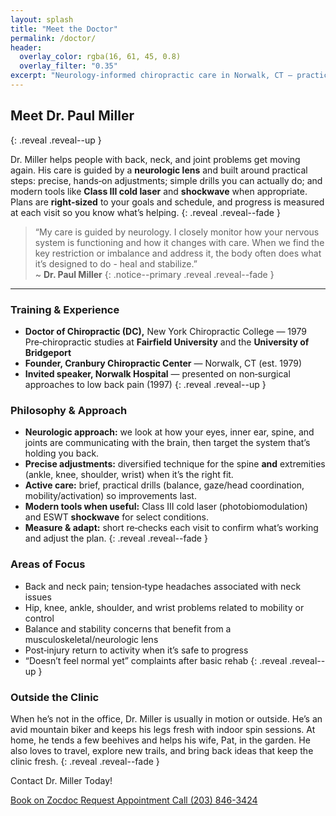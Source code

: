 ```yaml
---
layout: splash
title: "Meet the Doctor"
permalink: /doctor/
header:
  overlay_color: rgba(16, 61, 45, 0.8)
  overlay_filter: "0.35"
excerpt: "Neurology‑informed chiropractic care in Norwalk, CT — practical, right‑sized, and focused on helping you move well."
---
```


<!-- Optional headshot (uncomment after adding the file at /assets/images/doctor-headshot.jpg)
<img src="{{ '/assets/images/doctor-headshot.jpg' | relative_url }}" alt="Dr. Paul Miller" class="align-right" width="280" loading="lazy">
-->

## Meet Dr. Paul Miller
{: .reveal .reveal--up }

Dr. Miller helps people with back, neck, and joint problems get moving again. His care is guided by a **neurologic lens** and built around practical steps: precise, hands‑on adjustments; simple drills you can actually do; and modern tools like **Class III cold laser** and **shockwave** when appropriate. Plans are **right‑sized** to your goals and schedule, and progress is measured at each visit so you know what’s helping.
{: .reveal .reveal--fade }

> “My care is guided by neurology. I closely monitor how your nervous system is functioning and how it changes with care. When we find the key restriction or imbalance and address it, the body often does what it’s designed to do - heal and stabilize.”  
> ~ **Dr. Paul Miller**
{: .notice--primary .reveal .reveal--fade }

---

### Training & Experience
- **Doctor of Chiropractic (DC),** New York Chiropractic College — 1979  
  Pre‑chiropractic studies at **Fairfield University** and the **University of Bridgeport**
- **Founder, Cranbury Chiropractic Center** — Norwalk, CT (est. 1979)
- **Invited speaker, Norwalk Hospital** — presented on non‑surgical approaches to low back pain (1997)
{: .reveal .reveal--up }

### Philosophy & Approach
- **Neurologic approach:** we look at how your eyes, inner ear, spine, and joints are communicating with the brain, then target the system that’s holding you back.
- **Precise adjustments:** diversified technique for the spine **and** extremities (ankle, knee, shoulder, wrist) when it’s the right fit.
- **Active care:** brief, practical drills (balance, gaze/head coordination, mobility/activation) so improvements last.
- **Modern tools when useful:** Class III cold laser (photobiomodulation) and ESWT **shockwave** for select conditions.
- **Measure & adapt:** short re‑checks each visit to confirm what’s working and adjust the plan.
{: .reveal .reveal--fade }

### Areas of Focus
- Back and neck pain; tension‑type headaches associated with neck issues
- Hip, knee, ankle, shoulder, and wrist problems related to mobility or control
- Balance and stability concerns that benefit from a musculoskeletal/neurologic lens
- Post‑injury return to activity when it’s safe to progress
- “Doesn’t feel normal yet” complaints after basic rehab
{: .reveal .reveal--up }

### Outside the Clinic
When he’s not in the office, Dr. Miller is usually in motion or outside. He’s an avid mountain biker and keeps his legs fresh with indoor spin sessions. At home, he tends a few beehives and helps his wife, Pat, in the garden. He also loves to travel, explore new trails, and bring back ideas that keep the clinic fresh.
{: .reveal .reveal--fade }

Contact Dr. Miller Today!
<div class="contact-actions reveal reveal--up">
  <a href="https://www.zocdoc.com/practice/cranbury-chiropractic-center-43835" class="btn">
    <span class="btn-label">Book on Zocdoc</span>
  </a>
  <a href="{{ '/contact/' | relative_url }}" class="btn">
    <span class="btn-label">Request Appointment</span>
  </a>
  <a href="tel:+12038463424" class="btn">
    <span class="btn-label">Call (203) 846-3424</span>
  </a>
</div>